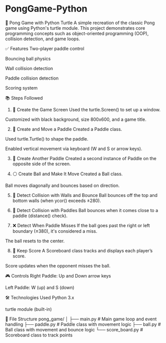# PongGame-Python
🏓 Pong Game with Python Turtle
A simple recreation of the classic Pong game using Python's turtle module. This project demonstrates core programming concepts such as object-oriented programming (OOP), collision detection, and game loops.

✅ Features
Two-player paddle control

Bouncing ball physics

Wall collision detection

Paddle collision detection

Scoring system

📚 Steps Followed
1. 🎨 Create the Game Screen
Used the turtle.Screen() to set up a window.

Customized with black background, size 800x600, and a game title.

2. 🏓 Create and Move a Paddle
Created a Paddle class.

Used turtle.Turtle() to shape the paddle.

Enabled vertical movement via keyboard (W and S or arrow keys).

3. 🏓 Create Another Paddle
Created a second instance of Paddle on the opposite side of the screen.

4. ⚪ Create Ball and Make It Move
Created a Ball class.

Ball moves diagonally and bounces based on direction.

5. 🚧 Detect Collision with Walls and Bounce
Ball bounces off the top and bottom walls (when ycor() exceeds ±280).

6. 🛑 Detect Collision with Paddles
Ball bounces when it comes close to a paddle (distance() check).

7. ❌ Detect When Paddle Misses
If the ball goes past the right or left boundary (±380), it's considered a miss.

The ball resets to the center.

8. 🧮 Keep Score
A Scoreboard class tracks and displays each player’s score.

Score updates when the opponent misses the ball.

🎮 Controls
Right Paddle: Up and Down arrow keys

Left Paddle: W (up) and S (down)

🛠️ Technologies Used
Python 3.x

turtle module (built-in)

📁 File Structure
pong_game/
│
├── main.py              # Main game loop and event handling
├── paddle.py            # Paddle class with movement logic
├── ball.py              # Ball class with movement and bounce logic
└── score_board.py       # Scoreboard class to track points

